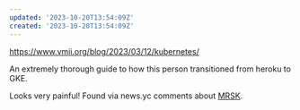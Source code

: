 ```yaml
---
updated: '2023-10-20T13:54:09Z'
created: '2023-10-20T13:54:09Z'
---
```

https://www.vmii.org/blog/2023/03/12/kubernetes/

An extremely thorough guide to how this person transitioned from heroku to GKE.

Looks very painful! Found via news.yc comments about [MRSK](https://github.com/mrsked/mrsk).